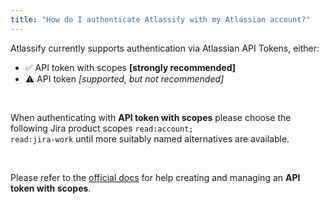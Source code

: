 ```yaml
---
title: "How do I authenticate Atlassify with my Atlassian account?"
---
```

Atlassify currently supports authentication via Atlassian API Tokens, either:
- ✅ API token with scopes **[strongly recommended]**
- ⚠️ API token _[supported, but not recommended]_

<br />

When authenticating with **API token with scopes** please choose the following Jira product scopes <code>read:account; read:jira-work</code> until more suitably named alternatives are available.

<br />

Please refer to the [official docs](https://support.atlassian.com/atlassian-account/docs/manage-api-tokens-for-your-atlassian-account/#Create-an-API-token-with-scopes) for help creating and managing an **API token with scopes**.